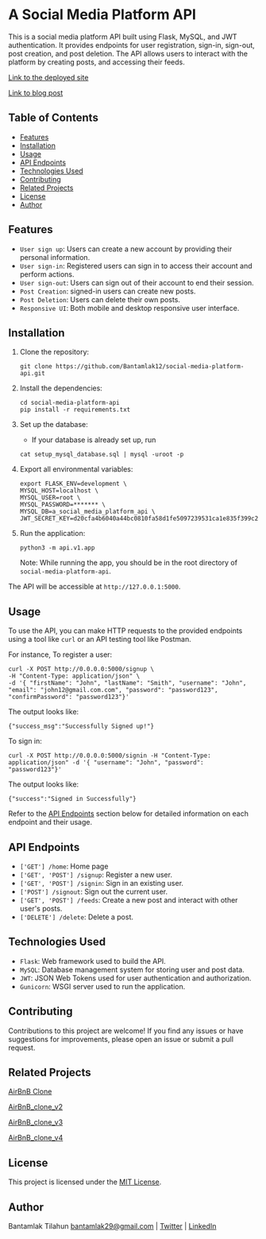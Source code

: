 # A Social Media Platform API

This is a social media platform API built using Flask, MySQL, and JWT authentication. It provides endpoints for user registration, sign-in, sign-out, post creation, and post deletion. The API allows users to interact with the platform by creating posts, and accessing their feeds.

<a href="https://www.bante.tech" target="_blank">Link to the deployed site</a>

<a href="https://bantamlak-tilahun.hashnode.dev/building-a-user-focused-social-media-platform-personal-journey" target="_blank">Link to blog post</a>

## Table of Contents

- [Features](#features)
- [Installation](#installation)
- [Usage](#usage)
- [API Endpoints](#api-endpoints)
- [Technologies Used](#technologies-used)
- [Contributing](#contributing)
- [Related Projects](#related-projects)
- [License](#license)
- [Author](#author)

## Features

- `User sign up`: Users can create a new account by providing their personal information.
- `User sign-in`: Registered users can sign in to access their account and perform actions.
- `User sign-out`: Users can sign out of their account to end their session.
- `Post Creation`: signed-in users can create new posts.
- `Post Deletion`: Users can delete their own posts.
- `Responsive UI`: Both mobile and desktop responsive user interface.

## Installation

1. Clone the repository:

   ```shell
   git clone https://github.com/Bantamlak12/social-media-platform-api.git
   ```

2. Install the dependencies:

   ```shell
   cd social-media-platform-api
   pip install -r requirements.txt
   ```

3. Set up the database:

   - If your database is already set up, run

   ```shell
   cat setup_mysql_database.sql | mysql -uroot -p
   ```

4. Export all environmental variables:

   ```shell
   export FLASK_ENV=development \
   MYSQL_HOST=localhost \
   MYSQL_USER=root \
   MYSQL_PASSWORD=******* \
   MYSQL_DB=a_social_media_platform_api \
   JWT_SECRET_KEY=d20cfa4b6040a44bc0810fa58d1fe5097239531ca1e835f399c21aabd9e92e01
   ```

5. Run the application:

   ```shell
   python3 -m api.v1.app
   ```

   Note: While running the app, you should be in the root directory of `social-media-platform-api`.

The API will be accessible at `http://127.0.0.1:5000`.

## Usage

To use the API, you can make HTTP requests to the provided endpoints using a tool like `curl` or an API testing tool like Postman.

For instance, To register a user:

```shell
curl -X POST http://0.0.0.0:5000/signup \
-H "Content-Type: application/json" \
-d '{ "firstName": "John", "lastName": "Smith", "username": "John", "email": "john12@gmail.com.com", "password": "password123", "confirmPassword": "password123"}'
```

The output looks like:

`{"success_msg":"Successfully Signed up!"}`

To sign in:

```shell
curl -X POST http://0.0.0.0:5000/signin -H "Content-Type: application/json" -d '{ "username": "John", "password": "password123"}'
```

The output looks like:

`{"success":"Signed in Successfully"}`

Refer to the [API Endpoints](#api-endpoints) section below for detailed information on each endpoint and their usage.

## API Endpoints

- `['GET'] /home`: Home page
- `['GET', 'POST'] /signup`: Register a new user.
- `['GET', 'POST'] /signin`: Sign in an existing user.
- `['POST'] /signout`: Sign out the current user.
- `['GET', 'POST'] /feeds`: Create a new post and interact with other user's posts.
- `['DELETE'] /delete`: Delete a post.

## Technologies Used

- `Flask`: Web framework used to build the API.
- `MySQL`: Database management system for storing user and post data.
- `JWT`: JSON Web Tokens used for user authentication and authorization.
- `Gunicorn`: WSGI server used to run the application.

## Contributing

Contributions to this project are welcome! If you find any issues or have suggestions for improvements, please open an issue or submit a pull request.

## Related Projects

[AirBnB Clone](https://github.com/Bantamlak12/AirBnB_clone)

[AirBnB_clone_v2](https://github.com/Bantamlak12/AirBnB_clone_v2)

[AirBnB_clone_v3](https://github.com/Bantamlak12/AirBnB_clone_v3)

[AirBnB_clone_v4](https://github.com/Bantamlak12/AirBnB_clone_v4)

## License

This project is licensed under the [MIT License](https://github.com/git/git-scm.com/blob/main/MIT-LICENSE.txt).

## Author

Bantamlak Tilahun <bantamlak29@gmail.com>
| [Twitter](https://twitter.com/Bantamlak_T)
| [LinkedIn](https://www.linkedin.com/in/bantamlak-tilahun)
